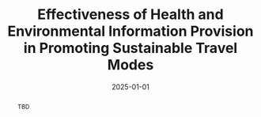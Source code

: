 ---
title: "Effectiveness of Health and Environmental Information Provision in Promoting Sustainable Travel Modes"
url: https://annualmeeting.mytrb.org/OnlineProgramArchive/Details/23099
authors:
- Viswa Sri Rupa Anne
- Md Gulam Kibria
- Yifan Liu
- Omar Asensio
- Srinivas Peeta
date: '2025-01-01'
publishDate: '2025-03-09T21:14:24.410293Z'
publication_types:
- paper-conference
publication: 'Proceedings of the Transportation Research Board 104th Annual Meeting. TRBAM-25-02656. Washington DC. (Best Paper Award, TRB 2025, AEP35 Committee)'
abstract: TBD
--- 